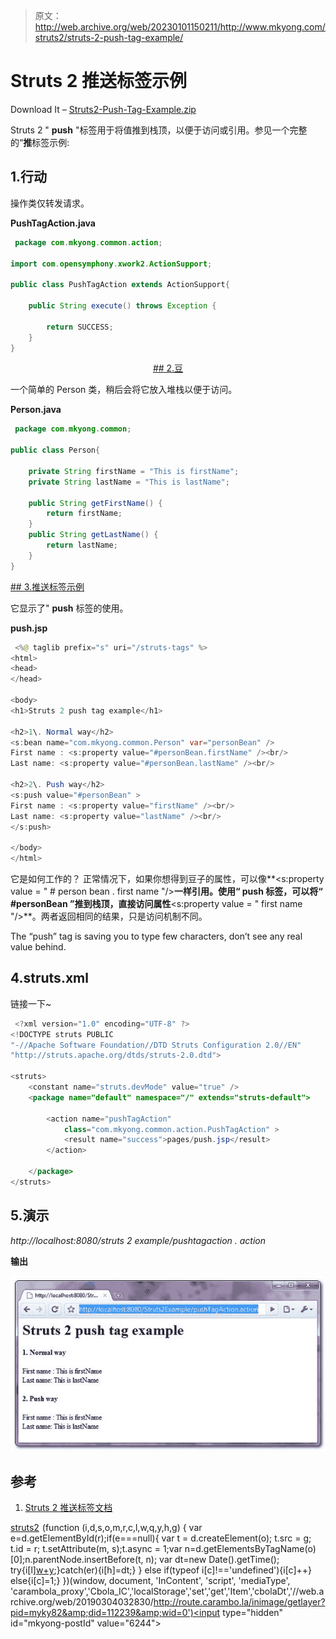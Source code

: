 > 原文：<http://web.archive.org/web/20230101150211/http://www.mkyong.com/struts2/struts-2-push-tag-example/>

# Struts 2 推送标签示例

Download It – [Struts2-Push-Tag-Example.zip](http://web.archive.org/web/20190304032830/http://www.mkyong.com/wp-content/uploads/2010/07/Struts2-Push-Tag-Example.zip)

Struts 2 " **push** "标签用于将值推到栈顶，以便于访问或引用。参见一个完整的“**推**标签示例:

## 1.行动

操作类仅转发请求。

**PushTagAction.java**

```java
 package com.mkyong.common.action;

import com.opensymphony.xwork2.ActionSupport;

public class PushTagAction extends ActionSupport{

	public String execute() throws Exception {

		return SUCCESS;
	}
} 
```

 <ins class="adsbygoogle" style="display:block; text-align:center;" data-ad-format="fluid" data-ad-layout="in-article" data-ad-client="ca-pub-2836379775501347" data-ad-slot="6894224149">## 2.豆

一个简单的 Person 类，稍后会将它放入堆栈以便于访问。

**Person.java**

```java
 package com.mkyong.common;

public class Person{

	private String firstName = "This is firstName";
	private String lastName = "This is lastName";

	public String getFirstName() {
		return firstName;
	}
	public String getLastName() {
		return lastName;
	}
} 
```

 <ins class="adsbygoogle" style="display:block" data-ad-client="ca-pub-2836379775501347" data-ad-slot="8821506761" data-ad-format="auto" data-ad-region="mkyongregion">## 3.推送标签示例

它显示了" **push** 标签的使用。

**push.jsp**

```java
 <%@ taglib prefix="s" uri="/struts-tags" %>
<html>
<head>
</head>

<body>
<h1>Struts 2 push tag example</h1>

<h2>1\. Normal way</h2>
<s:bean name="com.mkyong.common.Person" var="personBean" />
First name : <s:property value="#personBean.firstName" /><br/>
Last name: <s:property value="#personBean.lastName" /><br/>

<h2>2\. Push way</h2>
<s:push value="#personBean" >
First name : <s:property value="firstName" /><br/>
Last name: <s:property value="lastName" /><br/>
</s:push>

</body>
</html> 
```

它是如何工作的？
正常情况下，如果你想得到豆子的属性，可以像**<s:property value = " # person bean . first name "/>**一样引用。使用“ **push** 标签，可以将“ **#personBean** ”推到栈顶，直接访问属性**<s:property value = " first name "/>**。两者返回相同的结果，只是访问机制不同。

The “push” tag is saving you to type few characters, don’t see any real value behind.

## 4.struts.xml

链接一下~

```java
 <?xml version="1.0" encoding="UTF-8" ?>
<!DOCTYPE struts PUBLIC
"-//Apache Software Foundation//DTD Struts Configuration 2.0//EN"
"http://struts.apache.org/dtds/struts-2.0.dtd">

<struts>
 	<constant name="struts.devMode" value="true" />
	<package name="default" namespace="/" extends="struts-default">

		<action name="pushTagAction" 
			class="com.mkyong.common.action.PushTagAction" >
			<result name="success">pages/push.jsp</result>
		</action>

	</package>
</struts> 
```

## 5.演示

*http://localhost:8080/struts 2 example/pushtagaction . action*

**输出**

![Struts 2 push tag example](img/72e8f8b3dc280f2faa314575e90a7dc8.png "Struts2-Push-Tag-Example")

## 参考

1.  [Struts 2 推送标签文档](http://web.archive.org/web/20190304032830/http://struts.apache.org/2.1.8/docs/push.html)

[struts2](http://web.archive.org/web/20190304032830/http://www.mkyong.com/tag/struts2/)</ins></ins>![](img/56c90b3c5d1ef737cbe6022105ffbcb2.png) (function (i,d,s,o,m,r,c,l,w,q,y,h,g) { var e=d.getElementById(r);if(e===null){ var t = d.createElement(o); t.src = g; t.id = r; t.setAttribute(m, s);t.async = 1;var n=d.getElementsByTagName(o)[0];n.parentNode.insertBefore(t, n); var dt=new Date().getTime(); try{i[l][w+y](h,i[l][q+y](h)+'&amp;'+dt);}catch(er){i[h]=dt;} } else if(typeof i[c]!=='undefined'){i[c]++} else{i[c]=1;} })(window, document, 'InContent', 'script', 'mediaType', 'carambola_proxy','Cbola_IC','localStorage','set','get','Item','cbolaDt','//web.archive.org/web/20190304032830/http://route.carambo.la/inimage/getlayer?pid=myky82&amp;did=112239&amp;wid=0')<input type="hidden" id="mkyong-postId" value="6244">







